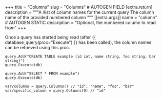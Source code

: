 +++
title = "Columns"
slug = "Columns" # AUTOGEN FIELD
[extra.return]
description = """A /list of column names for the current query
The column name of the provided numbered column
"""
[[extra.args]]
name = "column" # AUTOGEN STATIC
description = "Optional, the numbered column to read from"
+++

Once a query has started being read (after {{ database_query(proc="Execute") }} has been called), the column names can be retrieved using this proc.

```dm
query.Add("CREATE TABLE example (id int, name string, foo string, bar string)")
query.Execute(db)

query.Add("SELECT * FROM example")
query.Execute(db)

var/columns = query.Columns() // "id", "name", "foo", "bar"
var/specific_column = query.Columns(0) // "id"
```
